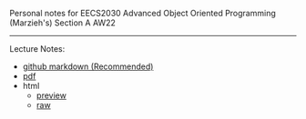 Personal notes for EECS2030 Advanced Object Oriented Programming (Marzieh's) Section A AW22

---

Lecture Notes:
- [github markdown (Recommended)](cs%202030%20notes.md)
- [pdf](pdf_lecture_notes.pdf)
- html
  - [preview](https://htmlpreview.github.io/?https://github.com/duyamn/EECS2030-AW22/blob/main/html_lecture_notes.html)
  - [raw](html_lecture_notes.html)
